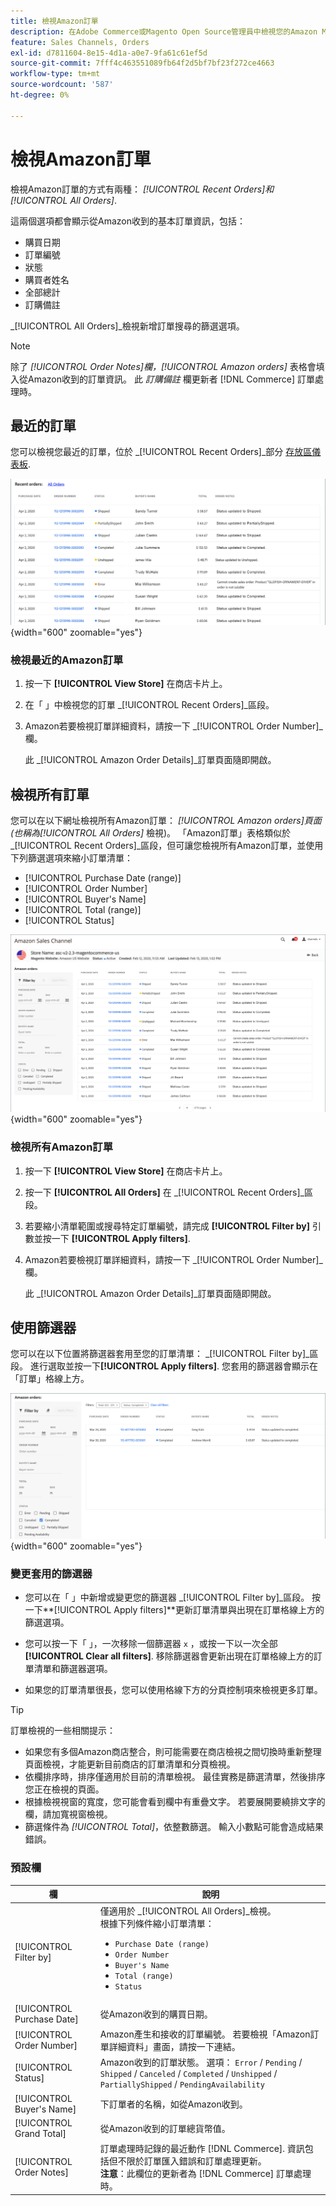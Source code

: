 ```yaml
---
title: 檢視Amazon訂單
description: 在Adobe Commerce或Magento Open Source管理員中檢視您的Amazon Marketplace訂單。
feature: Sales Channels, Orders
exl-id: d7811604-8e15-4d1a-a0e7-9fa61c61ef5d
source-git-commit: 7fff4c463551089fb64f2d5bf7bf23f272ce4663
workflow-type: tm+mt
source-wordcount: '587'
ht-degree: 0%

---
```


# 檢視Amazon訂單

檢視Amazon訂單的方式有兩種： _[!UICONTROL Recent Orders]_和_[!UICONTROL All Orders]_.

這兩個選項都會顯示從Amazon收到的基本訂單資訊，包括：

- 購買日期
- 訂單編號
- 狀態
- 購買者姓名
- 全部總計
- 訂購備註

_[!UICONTROL All Orders]_檢視新增訂單搜尋的篩選選項。

>[!NOTE]
>
>除了 _[!UICONTROL Order Notes]_欄，_[!UICONTROL Amazon orders]_ 表格會填入從Amazon收到的訂單資訊。 此 _訂購備註_ 欄更新者 [!DNL Commerce] 訂單處理時。

## 最近的訂單

您可以檢視您最近的訂單，位於 _[!UICONTROL Recent Orders]_部分 [存放區儀表板](./amazon-store-dashboard.md).

![最近的訂單](assets/amazon-recent-orders-imported.png){width="600" zoomable="yes"}

### 檢視最近的Amazon訂單

1. 按一下 **[!UICONTROL View Store]** 在商店卡片上。

1. 在「 」中檢視您的訂單 _[!UICONTROL Recent Orders]_區段。

1. Amazon若要檢視訂單詳細資料，請按一下 _[!UICONTROL Order Number]_欄。

   此 _[!UICONTROL Amazon Order Details]_訂單頁面隨即開啟。

## 檢視所有訂單

您可以在以下網址檢視所有Amazon訂單： _[!UICONTROL Amazon orders]_頁面(也稱為_[!UICONTROL All Orders]_ 檢視)。 「Amazon訂單」表格類似於 _[!UICONTROL Recent Orders]_區段，但可讓您檢視所有Amazon訂單，並使用下列篩選選項來縮小訂單清單：

- [!UICONTROL Purchase Date (range)]
- [!UICONTROL Order Number]
- [!UICONTROL Buyer's Name]
- [!UICONTROL Total (range)]
- [!UICONTROL Status]

![Amazon訂單](assets/amazon-orders-list-all.png){width="600" zoomable="yes"}

### 檢視所有Amazon訂單

1. 按一下 **[!UICONTROL View Store]** 在商店卡片上。

1. 按一下 **[!UICONTROL All Orders]** 在 _[!UICONTROL Recent Orders]_區段。

1. 若要縮小清單範圍或搜尋特定訂單編號，請完成 **[!UICONTROL Filter by]** 引數並按一下 **[!UICONTROL Apply filters]**.

1. Amazon若要檢視訂單詳細資料，請按一下 _[!UICONTROL Order Number]_欄。

   此 _[!UICONTROL Amazon Order Details]_訂單頁面隨即開啟。

## 使用篩選器

您可以在以下位置將篩選器套用至您的訂單清單： _[!UICONTROL Filter by]_區段。 進行選取並按一下&#x200B;**[!UICONTROL Apply filters]**. 您套用的篩選器會顯示在「訂單」格線上方。

![檢視Amazon訂單的篩選器](assets/amazon-orders-filter-view.png){width="600" zoomable="yes"}

### 變更套用的篩選器

- 您可以在「 」中新增或變更您的篩選器 _[!UICONTROL Filter by]_區段。 按一下&#x200B;**[!UICONTROL Apply filters]**更新訂單清單與出現在訂單格線上方的篩選選項。

- 您可以按一下「 」，一次移除一個篩選器 `x` ，或按一下以一次全部 **[!UICONTROL Clear all filters]**. 移除篩選器會更新出現在訂單格線上方的訂單清單和篩選器選項。

- 如果您的訂單清單很長，您可以使用格線下方的分頁控制項來檢視更多訂單。

>[!TIP]
>
>訂單檢視的一些相關提示：
>
>- 如果您有多個Amazon商店整合，則可能需要在商店檢視之間切換時重新整理頁面檢視，才能更新目前商店的訂單清單和分頁檢視。
>- 依欄排序時，排序僅適用於目前的清單檢視。 最佳實務是篩選清單，然後排序您正在檢視的頁面。
>- 根據檢視視窗的寬度，您可能會看到欄中有重疊文字。 若要展開要繞排文字的欄，請加寬視窗檢視。
>- 篩選條件為 _[!UICONTROL Total]_，依整數篩選。 輸入小數點可能會造成結果錯誤。

### 預設欄

| 欄 | 說明 |
|----------------------------|------------------------------------------------------------------------------------------------------------------------------------------------------------------------------------------------------------------------------------------------------------|
| [!UICONTROL Filter by] | 僅適用於 _[!UICONTROL All Orders]_檢視。<br>根據下列條件縮小訂單清單：<ul><li>`Purchase Date (range)`</li><li>`Order Number`</li><li>`Buyer's Name`</li><li>`Total (range)`</li><li>`Status`</li></ul> |
| [!UICONTROL Purchase Date] | 從Amazon收到的購買日期。 |
| [!UICONTROL Order Number] | Amazon產生和接收的訂單編號。 若要檢視「Amazon訂單詳細資料」畫面，請按一下連結。 |
| [!UICONTROL Status] | Amazon收到的訂單狀態。 選項： `Error` / `Pending` / `Shipped` / `Canceled` / `Completed` / `Unshipped` / `PartiallyShipped` / `PendingAvailability` |
| [!UICONTROL Buyer's Name] | 下訂單者的名稱，如從Amazon收到。 |
| [!UICONTROL Grand Total] | 從Amazon收到的訂單總貨幣值。 |
| [!UICONTROL Order Notes] | 訂單處理時記錄的最近動作 [!DNL Commerce]. 資訊包括但不限於訂單匯入錯誤和訂單處理更新。<br>**注意**：此欄位的更新者為 [!DNL Commerce] 訂單處理時。 |
